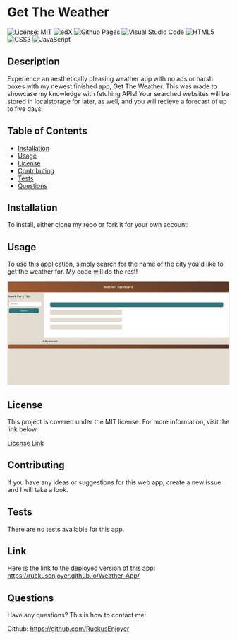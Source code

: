 
# Get The Weather
[![License: MIT](https://img.shields.io/badge/License-MIT-yellow.svg)](https://opensource.org/licenses/MIT) ![edX](https://img.shields.io/badge/edX-%2302262B.svg?style=for-the-badge&logo=edX&logoColor=white) ![Github Pages](https://img.shields.io/badge/github%20pages-121013?style=for-the-badge&logo=github&logoColor=white) ![Visual Studio Code](https://img.shields.io/badge/Visual%20Studio%20Code-0078d7.svg?style=for-the-badge&logo=visual-studio-code&logoColor=white) ![HTML5](https://img.shields.io/badge/html5-%23E34F26.svg?style=for-the-badge&logo=html5&logoColor=white) ![CSS3](https://img.shields.io/badge/css3-%231572B6.svg?style=for-the-badge&logo=css3&logoColor=white) ![JavaScript](https://img.shields.io/badge/javascript-%23323330.svg?style=for-the-badge&logo=javascript&logoColor=%23F7DF1E)

## Description

Experience an aesthetically pleasing weather app with no ads or harsh boxes with my newest finished app, Get The Weather. This was made to showcase my knowledge with fetching APIs! Your searched websites will be stored in localstorage for later, as well, and you will recieve a forecast of up to five days.
    
## Table of Contents

- [Installation](#Installation)
- [Usage](#Usage)
- [License](#License)
- [Contributing](#Contributing)
- [Tests](#Tests)
- [Questions](#Questions)
    
## Installation

To install, either clone my repo or fork it for your own account!

## Usage
    
To use this application, simply search for the name of the city you'd like to get the weather for. My code will do the rest!

![Screenshot of App](./assets/images/Capture.PNG)

## License

This project is covered under the MIT license. For more information, visit the link below.

[License Link](./LICENSE)

## Contributing

If you have any ideas or suggestions for this web app, create a new issue and I will take a look.
    
## Tests

There are no tests available for this app.

## Link

Here is the link to the deployed version of this app:
https://ruckusenjoyer.github.io/Weather-App/
    
## Questions

Have any questions? This is how to contact me:

Github: https://github.com/RuckusEnjoyer
    